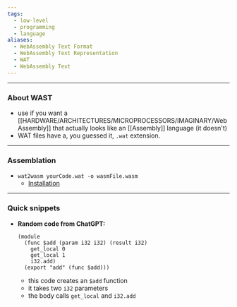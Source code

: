 ```yaml
---
tags:
  - low-level
  - programming
  - language
aliases:
  - WebAssembly Text Format
  - WebAssembly Text Representation
  - WAT
  - WebAssembly Text
---
```

---

### About WAST

- use if you want a [[HARDWARE/ARCHITECTURES/MICROPROCESSORS/IMAGINARY/WebAssembly]] that actually looks like an [[Assembly]] language (it doesn't)
- WAT files have a, you guessed it, `.wat` extension.

---

### Assemblation

- `wat2wasm yourCode.wat -o wasmFile.wasm`
	- [Installation](https://command-not-found.com/wat2wasm)

---

### Quick snippets

- **Random code from ChatGPT:**
	```wast
	(module
	  (func $add (param i32 i32) (result i32)
	    get_local 0
	    get_local 1
	    i32.add)
	  (export "add" (func $add)))
	```
	- this code creates an `$add` function
	- it takes two `i32` parameters
	- the body calls `get_local` and `i32.add`